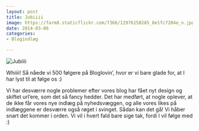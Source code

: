 ```yaml
---
layout: post
title: Jubiiii
image: https://farm8.staticflickr.com/7366/12976158285_8e1fc7204e_n.jpg
date: 2014-03-06
categories:
- Blogindlæg

---
```


![Jubiiii](https://farm8.staticflickr.com/7366/12976158285_8e1fc7204e_z.jpg)









Whiiii! Så nåede vi 500 følgere på Bloglovin’, hvor er vi bare glade for, at I har lyst til at følge os :)

Vi har desværre nogle problemer efter vores blog har fået nyt design og skiftet url’ere, som det så fancy hedder. Det har medført, at nogle oplever, at de ikke får vores nye indlæg på nyhedsvæggen, og alle vores likes på indlæggene er desværre også røget i svinget. Sådan kan det gå! Vi håber snart det kommer i orden. Vi vil i hvert fald bare sige tak, fordi I vil følge med :)